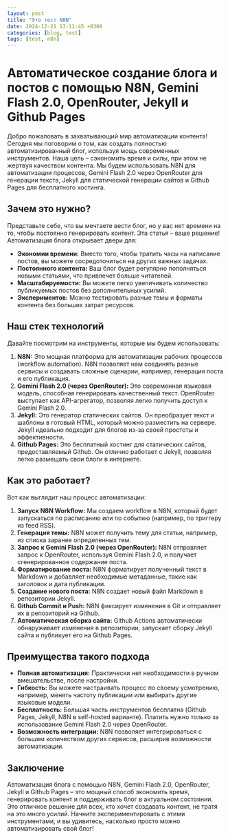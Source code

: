```yaml
---
layout: post
title: "Это тест N8N"
date: 2024-12-21 13:11:45 +0300
categories: [blog, test]
tags: [test, n8n]
---
```


# Автоматическое создание блога и постов с помощью N8N, Gemini Flash 2.0, OpenRouter, Jekyll и Github Pages

Добро пожаловать в захватывающий мир автоматизации контента! Сегодня мы поговорим о том, как создать полностью автоматизированный блог, используя мощь современных инструментов. Наша цель – сэкономить время и силы, при этом не жертвуя качеством контента. Мы будем использовать N8N для автоматизации процессов, Gemini Flash 2.0 через OpenRouter для генерации текста, Jekyll для статической генерации сайтов и Github Pages для бесплатного хостинга.

## Зачем это нужно?

Представьте себе, что вы мечтаете вести блог, но у вас нет времени на то, чтобы постоянно генерировать контент. Эта статья – ваше решение! Автоматизация блога открывает двери для:

* **Экономии времени:** Вместо того, чтобы тратить часы на написание постов, вы можете сосредоточиться на других важных задачах.
* **Постоянного контента:** Ваш блог будет регулярно пополняться новыми статьями, что привлечет больше читателей.
* **Масштабируемости:** Вы можете легко увеличивать количество публикуемых постов без дополнительных усилий.
* **Экспериментов:** Можно тестировать разные темы и форматы контента без больших затрат ресурсов.

## Наш стек технологий

Давайте посмотрим на инструменты, которые мы будем использовать:

1.  **N8N:** Это мощная платформа для автоматизации рабочих процессов (workflow automation). N8N позволяет нам соединять разные сервисы и создавать сложные сценарии, например, генерация поста и его публикация.
2.  **Gemini Flash 2.0 (через OpenRouter):** Это современная языковая модель, способная генерировать качественный текст. OpenRouter выступает как API-агрегатор, позволяя легко получить доступ к Gemini Flash 2.0.
3.  **Jekyll:** Это генератор статических сайтов. Он преобразует текст и шаблоны в готовый HTML, который можно разместить на сервере. Jekyll идеально подходит для блогов из-за своей простоты и эффективности.
4.  **Github Pages:** Это бесплатный хостинг для статических сайтов, предоставляемый Github. Он отлично работает с Jekyll, позволяя легко размещать свои блоги в интернете.

## Как это работает?

Вот как выглядит наш процесс автоматизации:

1.  **Запуск N8N Workflow:** Мы создаем workflow в N8N, который будет запускаться по расписанию или по событию (например, по триггеру из feed RSS).
2.  **Генерация темы:** N8N может получить тему для статьи, например, из списка заранее определенных тем.
3.  **Запрос к Gemini Flash 2.0 (через OpenRouter):** N8N отправляет запрос к OpenRouter, используя Gemini Flash 2.0, и получает сгенерированное содержание поста.
4.  **Форматирование поста:** N8N форматирует полученный текст в Markdown и добавляет необходимые метаданные, такие как заголовок и дата публикации.
5.  **Создание нового поста:** N8N создает новый файл Markdown в репозитории Jekyll.
6.  **Github Commit и Push:** N8N фиксирует изменения в Git и отправляет их в репозиторий на Github.
7.  **Автоматическая сборка сайта:** Github Actions автоматически обнаруживает изменения в репозитории, запускает сборку Jekyll сайта и публикует его на Github Pages.

## Преимущества такого подхода

*   **Полная автоматизация:** Практически нет необходимости в ручном вмешательстве, после настройки.
*   **Гибкость:** Вы можете настраивать процесс по своему усмотрению, например, менять частоту публикации или выбирать другие языковые модели.
*   **Бесплатность:** Большая часть инструментов бесплатна (Github Pages, Jekyll, N8N в self-hosted варианте). Платить нужно только за использование Gemini Flash 2.0 через OpenRouter.
*   **Возможность интеграции:** N8N позволяет интегрироваться с большим количеством других сервисов, расширив возможности автоматизации.

## Заключение

Автоматизация блога с помощью N8N, Gemini Flash 2.0, OpenRouter, Jekyll и Github Pages – это мощный способ экономить время, генерировать контент и поддерживать блог в актуальном состоянии.  Это отличное решение для всех, кто хочет создавать контент, не тратя на это много усилий. Начните экспериментировать с этими инструментами, и вы удивитесь, насколько просто можно автоматизировать свой блог!
